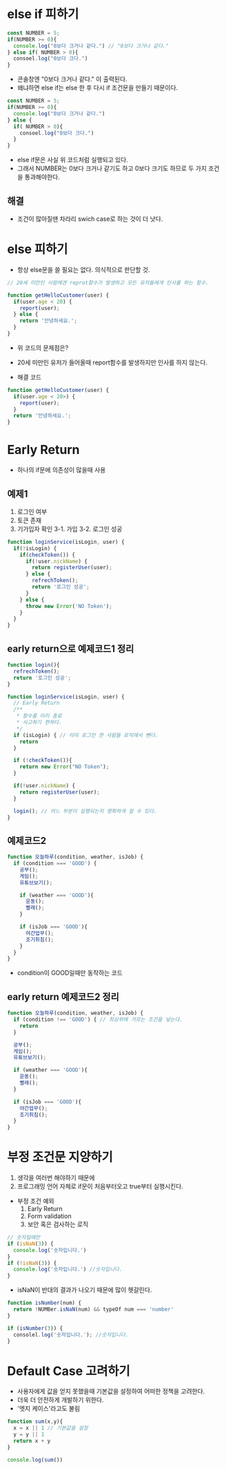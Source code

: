 # else if 피하기
```js
const NUMBER = 5;
if(NUMBER >= 0){
  console.log("0보다 크거나 같다.") // "0보다 크거나 같다."
} else if( NUMBER > 0){
  consoel.log("0보다 크다.")
}
```
- 콘솔창엔 "0보다 크거나 같다." 이 출력된다.
- 왜냐하면 else if는 else 한 후 다시 if 조건문을 만들기 때문이다.
```js
const NUMBER = 5;
if(NUMBER >= 0){
  console.log("0보다 크거나 같다.") 
} else {
  if( NUMBER > 0){
    consoel.log("0보다 크다.")
  }
}
```
- else if문은 사실 위 코드처럼 실행되고 있다.
- 그래서 NUMBER는 0보다 크거나 같기도 하고 0보다 크기도 하므로 두 가지 조건을 통과해야한다.
## 해결
- 조건이 많아질땐 차라리 swich case로 하는 것이 더 낫다.

# else 피하기
  - 항상 else문을 쓸 필요는 없다. 의식적으로 판단할 것.

```js
// 20세 미만인 사람에겐 reprot함수가 발생하고 모든 유저들에게 인사를 하는 함수.

function getHelloCustomer(user) {
  if(user.age < 20) {
    report(user);
  } else {
    return '안녕하세요.';
  }
}
```
- 위 코드의 문제점은?
- 20세 미만인 유저가 들어올때 report함수를 발생하지만 인사를 하지 않는다.

- 해결 코드
```js
function getHelloCustomer(user) {
  if(user.age < 20>) {
    report(user);
  } 
  return '안녕하세요.';
}
```
# Early Return
 - 하나의 if문에 의존성이 많을때 사용

## 예제1
  1. 로그인 여부
  2. 토큰 존재
  3. 기가입자 확인
  3-1. 가입
  3-2. 로그인 성공

```js
function loginService(isLogin, user) {
  if(!isLogin) {
    if(checkToken()) {
      if(!user.nickName) {
        return registerUser(user);
      } else {
        refrechToken();
        return '로그인 성공';
      }
    } else {
      throw new Error('NO Token');
    }
  }
}
```
## early return으로 예제코드1 정리
```js
function login(){
  refrechToken();
  return '로그인 성공';
}

function loginService(isLogin, user) {
  // Early Return
  /**
   * 함수를 미리 종료
   * 사고하기 편하다.
   */
  if (isLogin) { // 이미 로그인 한 사람들 로직에서 뺀다.
    return
  }

  if (!checkToken()){
    return new Error("NO Token");
  }

  if(!user.nickName) {
    return registerUser(user);
  }

  login(); // 어느 부분이 실행되는지 명확하게 알 수 있다.
}
```
## 예제코드2
```js
function 오늘하루(condition, weather, isJob) {
  if (condition === 'GOOD') {
    공부();
    게임();
    유튜브보기();

    if (weather === 'GOOD'){
      운동();
      빨래();
    }

    if (isJob === 'GOOD'){
      야간업무();
      조기취침();
    }
  }
}
```
- condition이 GOOD일때만 동작하는 코드

## early return 예제코드2 정리
```js
function 오늘하루(condition, weather, isJob) {
  if (condition !== 'GOOD') { // 최상위에 거르는 조건을 넣는다.
    return
  }

  공부();
  게임();
  유튜브보기();

  if (weather === 'GOOD'){
    운동();
    빨래();
  }

  if (isJob === 'GOOD'){
    야간업무();
    조기취침();
  }
}
```

# 부정 조건문 지양하기
1. 생각을 여러번 해야하기 때문에
2. 프로그래밍 언어 자체로 if문이 처음부터오고 true부터 실행시킨다.

- 부정 조건 예외
  1. Early Return
  2. Form validation
  3. 보안 혹은 검사하는 로직
```js
// 숫자일때만
if (isNaN(3)) {
  console.log('숫자입니다.')
}
if (!isNaN(3)) {
  console.log('숫자입니다.') //숫자입니다.
}
```
- isNaN이 반대의 결과가 나오기 때문에 많이 헷갈린다.
```js
function isNumber(num) {
  return !NUMBer.isNaN(num) && typeOf num === 'number'
}

if (isNumber(3)) {
  consolel.log('숫자입니다.'); //숫자입니다.
}
```
# Default Case 고려하기
- 사용자에게 값을 얻지 못했을때 기본값을 설정하여 어떠한 정책을 고려한다.
- 더욱 더 안전하게 개발하기 위한다.
- '엣지 케이스'라고도 불림
```js
function sum(x,y){
  x = x || 1 // 기본값을 설정
  y = y || 1
  return x + y
}

console.log(sum())
```
